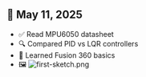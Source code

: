 ## 📅 May 11, 2025
- ✅ Read MPU6050 datasheet
- 🔍 Compared PID vs LQR controllers
- 🧠 Learned Fusion 360 basics
- 🖼️ ![first-sketch.png](images/first-sketch.png)
